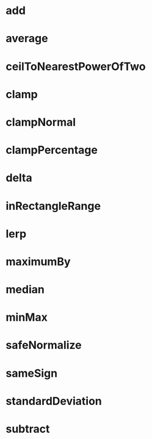 # add

<!-- TODO-START
TODO: Fill short description here.

## Type signature

TODO: Fill type signature down below.

```
any ⇒ any
```

## Examples

TODO: List at least one example down below.

```javascript
add(); // ⇒ TODO
```

## Questions

TODO: List questions that may this function answers.
TODO-END -->

# average

<!-- TODO-START
TODO: Fill short description here.

## Type signature

TODO: Fill type signature down below.

```
any ⇒ any
```

## Examples

TODO: List at least one example down below.

```javascript
average(); // ⇒ TODO
```

## Questions

TODO: List questions that may this function answers.
TODO-END -->

# ceilToNearestPowerOfTwo

<!-- TODO-START
TODO: Fill short description here.

## Type signature

TODO: Fill type signature down below.

```
any ⇒ any
```

## Examples

TODO: List at least one example down below.

```javascript
ceilToNearestPowerOfTwo(); // ⇒ TODO
```

## Questions

TODO: List questions that may this function answers.
TODO-END -->

# clamp

<!-- TODO-START
TODO: Fill short description here.

## Type signature

TODO: Fill type signature down below.

```
any ⇒ any
```

## Examples

TODO: List at least one example down below.

```javascript
clamp(); // ⇒ TODO
```

## Questions

TODO: List questions that may this function answers.
TODO-END -->

# clampNormal

<!-- TODO-START
TODO: Fill short description here.

## Type signature

TODO: Fill type signature down below.

```
any ⇒ any
```

## Examples

TODO: List at least one example down below.

```javascript
clampNormal(); // ⇒ TODO
```

## Questions

TODO: List questions that may this function answers.
TODO-END -->

# clampPercentage

<!-- TODO-START
TODO: Fill short description here.

## Type signature

TODO: Fill type signature down below.

```
any ⇒ any
```

## Examples

TODO: List at least one example down below.

```javascript
clampPercentage(); // ⇒ TODO
```

## Questions

TODO: List questions that may this function answers.
TODO-END -->

# delta

<!-- TODO-START
TODO: Fill short description here.

## Type signature

TODO: Fill type signature down below.

```
any ⇒ any
```

## Examples

TODO: List at least one example down below.

```javascript
delta(); // ⇒ TODO
```

## Questions

TODO: List questions that may this function answers.
TODO-END -->

# inRectangleRange

<!-- TODO-START
TODO: Fill short description here.

## Type signature

TODO: Fill type signature down below.

```
any ⇒ any
```

## Examples

TODO: List at least one example down below.

```javascript
inRectangleRange(); // ⇒ TODO
```

## Questions

TODO: List questions that may this function answers.
TODO-END -->

# lerp

<!-- TODO-START
TODO: Fill short description here.

## Type signature

TODO: Fill type signature down below.

```
any ⇒ any
```

## Examples

TODO: List at least one example down below.

```javascript
lerp(); // ⇒ TODO
```

## Questions

TODO: List questions that may this function answers.
TODO-END -->

# maximumBy

<!-- TODO-START
TODO: Fill short description here.

## Type signature

TODO: Fill type signature down below.

```
any ⇒ any
```

## Examples

TODO: List at least one example down below.

```javascript
maximumBy(); // ⇒ TODO
```

## Questions

TODO: List questions that may this function answers.
TODO-END -->

# median

<!-- TODO-START
TODO: Fill short description here.

## Type signature

TODO: Fill type signature down below.

```
any ⇒ any
```

## Examples

TODO: List at least one example down below.

```javascript
median(); // ⇒ TODO
```

## Questions

TODO: List questions that may this function answers.
TODO-END -->

# minMax

<!-- TODO-START
TODO: Fill short description here.

## Type signature

TODO: Fill type signature down below.

```
any ⇒ any
```

## Examples

TODO: List at least one example down below.

```javascript
minMax(); // ⇒ TODO
```

## Questions

TODO: List questions that may this function answers.
TODO-END -->

# safeNormalize

<!-- TODO-START
TODO: Fill short description here.

## Type signature

TODO: Fill type signature down below.

```
any ⇒ any
```

## Examples

TODO: List at least one example down below.

```javascript
safeNormalize(); // ⇒ TODO
```

## Questions

TODO: List questions that may this function answers.
TODO-END -->

# sameSign

<!-- TODO-START
TODO: Fill short description here.

## Type signature

TODO: Fill type signature down below.

```
any ⇒ any
```

## Examples

TODO: List at least one example down below.

```javascript
sameSign(); // ⇒ TODO
```

## Questions

TODO: List questions that may this function answers.
TODO-END -->

# standardDeviation

<!-- TODO-START
TODO: Fill short description here.

## Type signature

TODO: Fill type signature down below.

```
any ⇒ any
```

## Examples

TODO: List at least one example down below.

```javascript
standardDeviation(); // ⇒ TODO
```

## Questions

TODO: List questions that may this function answers.
TODO-END -->

# subtract

<!-- TODO-START
TODO: Fill short description here.

## Type signature

TODO: Fill type signature down below.

```
any ⇒ any
```

## Examples

TODO: List at least one example down below.

```javascript
subtract(); // ⇒ TODO
```

## Questions

TODO: List questions that may this function answers.
TODO-END -->
